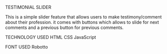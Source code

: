 TESTIMONIAL SLIDER

This is a simple slider feature that allows users to make testimony/comment about their profession.
it comes with buttons which allows to slide for next comments and a previous button for previous comments.

TECHNOLOGY USED
HTML
CSS
JavaScript

FONT USED
Robotto
